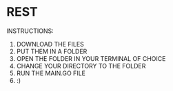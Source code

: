 # REST
INSTRUCTIONS:
1. DOWNLOAD THE FILES
2. PUT THEM IN A FOLDER
3. OPEN THE FOLDER IN YOUR TERMINAL OF CHOICE
4. CHANGE YOUR DIRECTORY TO THE FOLDER
5. RUN THE MAIN.GO FILE
6. :)
